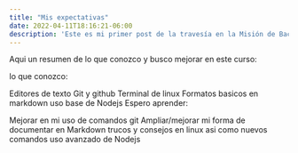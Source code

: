 ```yaml
---
title: "Mis expectativas"
date: 2022-04-11T18:16:21-06:00
description: 'Este es mi primer post de la travesía en la Misión de Backend con Node JS de Launch X.'
---
```


Aqui un resumen de lo que conozco y busco mejorar en este curso:

lo que conozco:

Editores de texto
Git y github
Terminal de linux
Formatos basicos en markdown
uso base de Nodejs
Espero aprender:

Mejorar en mi uso de comandos git
Ampliar/mejorar mi forma de documentar en Markdown
trucos y consejos en linux asi como nuevos comandos
uso avanzado de Nodejs
